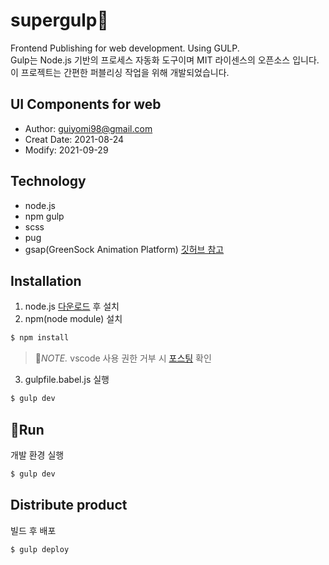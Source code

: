 # supergulp:dolphin:
Frontend Publishing for web development. Using GULP.   
Gulp는 Node.js 기반의 프로세스 자동화 도구이며 MIT 라이센스의 오픈소스 입니다.   
이 프로젝트는 간편한 퍼블리싱 작업을 위해 개발되었습니다.

## UI Components for web
- Author: guiyomi98@gmail.com
- Creat Date: 2021-08-24
- Modify: 2021-09-29

## Technology
- node.js
- npm gulp
- scss
- pug
- gsap(GreenSock Animation Platform) <a href="https://github.com/greensock/GSAP" title="GSAP 깃허브" target="_black">깃허브 참고</a>

## Installation
1. node.js <a href="https://nodejs.org/ko/download" title="노드 js 다운로드 페이지" target="_black">다운로드</a> 후 설치
2. npm(node module) 설치
``` js
$ npm install
```
> :blossom:*NOTE.* vscode 사용 권한 거부 시 <a href="https://dog-developers.tistory.com/183" title="윈도우 보안 오류시 해결방법" target="_black">포스팅</a> 확인
3. gulpfile.babel.js 실행
``` js
$ gulp dev
```

## :rocket:Run
개발 환경 실행
``` js
$ gulp dev
```
## Distribute product
빌드 후 배포
``` js
$ gulp deploy
```

